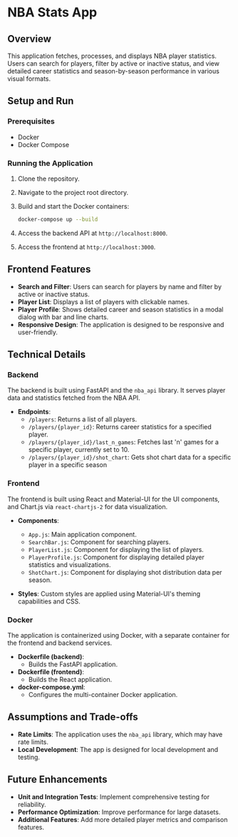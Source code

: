 # NBA Stats App

## Overview
This application fetches, processes, and displays NBA player statistics. Users can search for players, filter by active or inactive status, and view detailed career statistics and season-by-season performance in various visual formats.

## Setup and Run

### Prerequisites
- Docker
- Docker Compose

### Running the Application
1. Clone the repository.
2. Navigate to the project root directory.
3. Build and start the Docker containers:

    ```sh
    docker-compose up --build
    ```

4. Access the backend API at `http://localhost:8000`.
5. Access the frontend at `http://localhost:3000`.

## Frontend Features
- **Search and Filter**: Users can search for players by name and filter by active or inactive status.
- **Player List**: Displays a list of players with clickable names.
- **Player Profile**: Shows detailed career and season statistics in a modal dialog with bar and line charts.
- **Responsive Design**: The application is designed to be responsive and user-friendly.

## Technical Details

### Backend
The backend is built using FastAPI and the `nba_api` library. It serves player data and statistics fetched from the NBA API.

- **Endpoints**:
  - `/players`: Returns a list of all players.
  - `/players/{player_id}`: Returns career statistics for a specified player.
  - `/players/{player_id}/last_n_games`: Fetches last 'n' games for a specific player, currently set to 10. 
  - `/players/{player_id}/shot_chart`: Gets shot chart data for a specific player in a specific season

### Frontend
The frontend is built using React and Material-UI for the UI components, and Chart.js via `react-chartjs-2` for data visualization.

- **Components**:
  - `App.js`: Main application component.
  - `SearchBar.js`: Component for searching players.
  - `PlayerList.js`: Component for displaying the list of players.
  - `PlayerProfile.js`: Component for displaying detailed player statistics and visualizations.
  - `ShotChart.js`: Component for displaying shot distribution data per season.

- **Styles**: Custom styles are applied using Material-UI's theming capabilities and CSS.

### Docker
The application is containerized using Docker, with a separate container for the frontend and backend services.

- **Dockerfile (backend)**:
  - Builds the FastAPI application.
- **Dockerfile (frontend)**:
  - Builds the React application.
- **docker-compose.yml**:
  - Configures the multi-container Docker application.

## Assumptions and Trade-offs
- **Rate Limits**: The application uses the `nba_api` library, which may have rate limits.
- **Local Development**: The app is designed for local development and testing.

## Future Enhancements
- **Unit and Integration Tests**: Implement comprehensive testing for reliability.
- **Performance Optimization**: Improve performance for large datasets.
- **Additional Features**: Add more detailed player metrics and comparison features.

